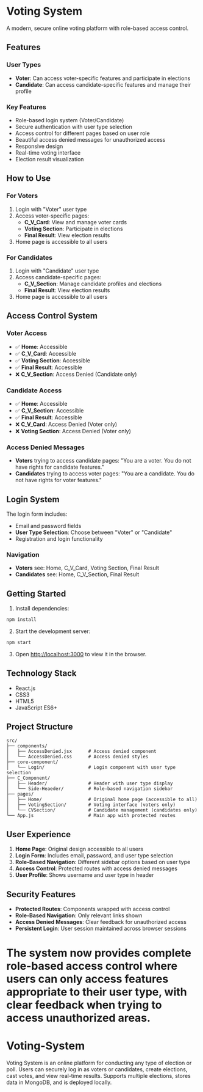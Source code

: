 
# Voting System

A modern, secure online voting platform with role-based access control.

## Features

### User Types
- **Voter**: Can access voter-specific features and participate in elections
- **Candidate**: Can access candidate-specific features and manage their profile

### Key Features
- Role-based login system (Voter/Candidate)
- Secure authentication with user type selection
- Access control for different pages based on user role
- Beautiful access denied messages for unauthorized access
- Responsive design
- Real-time voting interface
- Election result visualization

## How to Use

### For Voters
1. Login with "Voter" user type
2. Access voter-specific pages:
   - **C_V_Card**: View and manage voter cards
   - **Voting Section**: Participate in elections
   - **Final Result**: View election results
3. Home page is accessible to all users

### For Candidates
1. Login with "Candidate" user type
2. Access candidate-specific pages:
   - **C_V_Section**: Manage candidate profiles and elections
   - **Final Result**: View election results
3. Home page is accessible to all users

## Access Control System

### Voter Access
- ✅ **Home**: Accessible
- ✅ **C_V_Card**: Accessible
- ✅ **Voting Section**: Accessible
- ✅ **Final Result**: Accessible
- ❌ **C_V_Section**: Access Denied (Candidate only)

### Candidate Access
- ✅ **Home**: Accessible
- ✅ **C_V_Section**: Accessible
- ✅ **Final Result**: Accessible
- ❌ **C_V_Card**: Access Denied (Voter only)
- ❌ **Voting Section**: Access Denied (Voter only)

### Access Denied Messages
- **Voters** trying to access candidate pages: "You are a voter. You do not have rights for candidate features."
- **Candidates** trying to access voter pages: "You are a candidate. You do not have rights for voter features."

## Login System

The login form includes:
- Email and password fields
- **User Type Selection**: Choose between "Voter" or "Candidate"
- Registration and login functionality

### Navigation
- **Voters** see: Home, C_V_Card, Voting Section, Final Result
- **Candidates** see: Home, C_V_Section, Final Result

## Getting Started

1. Install dependencies:
```bash
npm install
```

2. Start the development server:
```bash
npm start
```

3. Open [http://localhost:3000](http://localhost:3000) to view it in the browser.

## Technology Stack

- React.js
- CSS3
- HTML5
- JavaScript ES6+

## Project Structure

```
src/
├── components/
│   ├── AccessDenied.jsx      # Access denied component
│   └── AccessDenied.css      # Access denied styles
├── core-component/
│   └── Login/                # Login component with user type selection
├── C_Component/
│   ├── Header/               # Header with user type display
│   └── Side-Heaeder/         # Role-based navigation sidebar
├── pages/
│   ├── Home/                 # Original home page (accessible to all)
│   ├── VotingSection/        # Voting interface (voters only)
│   └── CVSection/            # Candidate management (candidates only)
└── App.js                    # Main app with protected routes
```

## User Experience

1. **Home Page**: Original design accessible to all users
2. **Login Form**: Includes email, password, and user type selection
3. **Role-Based Navigation**: Different sidebar options based on user type
4. **Access Control**: Protected routes with access denied messages
5. **User Profile**: Shows username and user type in header

## Security Features

- **Protected Routes**: Components wrapped with access control
- **Role-Based Navigation**: Only relevant links shown
- **Access Denied Messages**: Clear feedback for unauthorized access
- **Persistent Login**: User session maintained across browser sessions

The system now provides complete role-based access control where users can only access features appropriate to their user type, with clear feedback when trying to access unauthorized areas.
=======
# Voting-System
Voting System is an online platform for conducting any type of election or poll. Users can securely log in as voters or candidates, create elections, cast votes, and view real-time results. Supports multiple elections, stores data in MongoDB, and is deployed locally.
